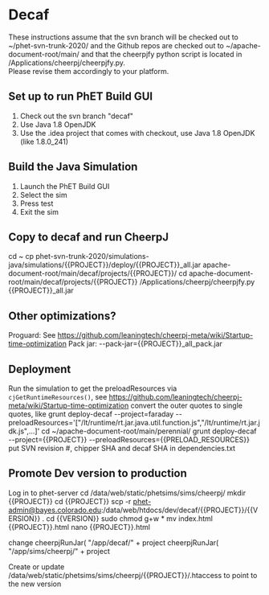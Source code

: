 # Decaf

These instructions assume that the svn branch will be checked out to ~/phet-svn-trunk-2020/ and the Github repos are 
checked out to ~/apache-document-root/main/ and that the cheerpjfy python script is located in /Applications/cheerpj/cheerpjfy.py.  
Please revise them accordingly to your platform.

## Set up to run PhET Build GUI
1. Check out the svn branch "decaf"
2. Use Java 1.8 OpenJDK
3. Use the .idea project that comes with checkout, use Java 1.8 OpenJDK (like 1.8.0_241)

## Build the Java Simulation
1. Launch the PhET Build GUI
2. Select the sim
3. Press test
4. Exit the sim

## Copy to decaf and run CheerpJ
cd ~
cp phet-svn-trunk-2020/simulations-java/simulations/{{PROJECT}}/deploy/{{PROJECT}}_all.jar apache-document-root/main/decaf/projects/{{PROJECT}}/
cd apache-document-root/main/decaf/projects/{{PROJECT}}
/Applications/cheerpj/cheerpjfy.py {{PROJECT}}_all.jar 

## Other optimizations?
Proguard: See https://github.com/leaningtech/cheerpj-meta/wiki/Startup-time-optimization
Pack jar: --pack-jar={{PROJECT}}_all_pack.jar

## Deployment
Run the simulation to get the preloadResources via `cjGetRuntimeResources()`, see https://github.com/leaningtech/cheerpj-meta/wiki/Startup-time-optimization
convert the outer quotes to single quotes, like grunt deploy-decaf --project=faraday --preloadResources='["/lt/runtime/rt.jar.java.util.function.js","/lt/runtime/rt.jar.jdk.js",...]'
cd ~/apache-document-root/main/perennial/
grunt deploy-decaf --project={{PROJECT}} --preloadResources={{PRELOAD_RESOURCES}}
put SVN revision #, chipper SHA and decaf SHA in dependencies.txt

## Promote Dev version to production
Log in to phet-server
cd /data/web/static/phetsims/sims/cheerpj/
mkdir {{PROJECT}}
cd {{PROJECT}}
scp -r phet-admin@bayes.colorado.edu:/data/web/htdocs/dev/decaf/{{PROJECT}}/{{VERSION}} .
cd {{VERSION}}
sudo chmod g+w *
mv index.html {{PROJECT}}.html
nano {{PROJECT}}.html

change
cheerpjRunJar( "/app/decaf/" + project
cheerpjRunJar( "/app/sims/cheerpj/" + project

Create or update /data/web/static/phetsims/sims/cheerpj/{{PROJECT}}/.htaccess to point to the new version
